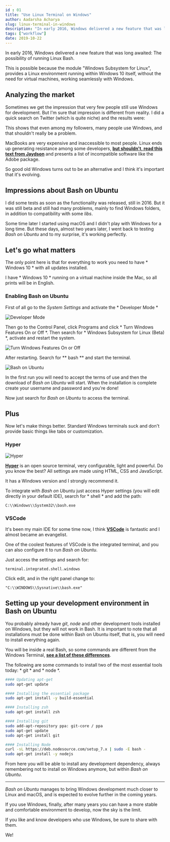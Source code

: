 ```yaml
---
id : 01
title: "Use Linux Terminal on Windows"
author: Aadarsha Acharya
slug: linux-terminal-in-windows
description: "In early 2016, Windows delivered a new feature that was long awaited: The possibility of running Linux Bash"
tags: ["workflow"]
date: 2019-10-22 
---
```


In early 2016, Windows delivered a new feature that was long awaited: The possibility of running Linux Bash.

This is possible because the module "Windows Subsystem for Linux", provides a Linux environment running within Windows 10 itself, without the need for virtual machines, working seamlessly with Windows.

## Analyzing the market

Sometimes we get the impression that very few people still use Windows for development. But I'm sure that impression is different from reality. I did a quick search on Twitter (which is quite niche) and the results were:


This shows that even among my followers, many people use Windows, and that shouldn't really be a problem.

MacBooks are very expensive and inaccessible to most people. Linux ends up generating resistance among some developers, **[but shouldn't, read this text from Jaydson](https://jaydson.com/por-que-uso-linux/)** and presents a list of incompatible software
 like the Adobe package.

So good old Windows turns out to be an alternative and I think it's important that it's evolving.

## Impressions about Bash on Ubuntu

I did some tests as soon as the functionality was released, still in 2016. But it was still beta and still had many problems, mainly to find Windows folders, in addition to compatibility with some _libs_.

Some time later I started using macOS and I didn't play with Windows for a long time. But these days, almost two years later, I went back to testing _Bash on Ubuntu_ and to my surprise, it's working perfectly.

## Let's go what matters

The only point here is that for everything to work you need to have * Windows 10 * with all updates installed.

I have * Windows 10 * running on a virtual machine inside the Mac, so all prints will be in English.

### Enabling Bash on Ubuntu

First of all go to the _System Settings_ and activate the * Developer Mode *

![Developer Mode](windows-developer-mode.png)

Then go to the Control Panel, click Programs and click * Turn Windows Features On or Off *. Then search for * Windows Subsystem for Linux (Beta) *, activate and restart the system.

![Turn Windows Features On or Off](./windows-turn-on.png)

After restarting. Search for ** bash ** and start the terminal.

![Bash on Ubuntu](./windows-bash.png)

In the first run you will need to accept the terms of use and then the download of _Bash on Ubuntu_ will start. When the installation is complete create your username and password and you're done!

Now just search for _Bash on Ubuntu_ to access the terminal.

## Plus

Now let's make things better. Standard Windows terminals suck and don't provide basic things like tabs or customization.

### Hyper

![Hyper](./hyper.gif)

**[Hyper](https://hyper.is/)** is an open source terminal, very configurable, light and powerful. Do you know the best? All settings are made using HTML, CSS and JavaScript.

It has a Windows version and I strongly recommend it.

To integrate with _Bash on Ubuntu_ just access Hyper settings (you will edit directly in your default IDE), search for * shell * and add the path:

`C:\\Windows\\System32\\bash.exe`

### VSCode


It's been my main IDE for some time now, I think **[VSCode](https://code.visualstudio.com/)** is fantastic and I almost became an evangelist.

One of the coolest features of VSCode is the integrated terminal, and you can also configure it to run _Bash on Ubuntu_.

Just access the settings and search for:

`terminal.integrated.shell.windows`

Click edit, and in the right panel change to:

`"C:\\WINDOWS\\Sysnative\\bash.exe"`

## Setting up your development environment in Bash on Ubuntu

You probably already have _git_, _node_ and other development tools installed on Windows, but they will not work in Bash. It is important to note that all installations must be done within Bash on Ubuntu itself, that is, you will need to install everything again.

You will be inside a real Bash, so some commands are different from the Windows Terminal, **[see a list of these differences](https://access.redhat.com/documentation/en-US/Red_Hat_Enterprise_Linux/4/html/Step_by_Step_Guide/ap-doslinux.html)**.

The following are some commands to install two of the most essential tools today: * git * and * node *.

```bash
#### Updating apt-get
sudo apt-get update

#### Installing the essential package
sudo apt-get install -y build-essential

#### Installing zsh
sudo apt-get install zsh

#### Installing git
sudo add-apt-repository ppa: git-core / ppa
sudo apt-get update
sudo apt-get install git

#### Installing Node
curl -sL https://deb.nodesource.com/setup_7.x | sudo -E bash -
sudo apt-get install -y nodejs
```

From here you will be able to install any development dependency, always remembering not to install on Windows anymore, but within _Bash on Ubuntu_.
___

_Bash on Ubuntu_ manages to bring Windows development much closer to Linux and macOS, and is expected to evolve further in the coming years.

If you use Windows, finally, after many years you can have a more stable and comfortable environment to develop, now the sky is the limit.

If you like and know developers who use Windows, be sure to share with them.

We!